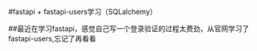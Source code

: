 #fastapi + fastapi-users学习（SQLalchemy）

##最近在学习fastapi，感觉自己写一个登录验证的过程太费劲，从官网学习了fastapi-users,忘记了再看看
